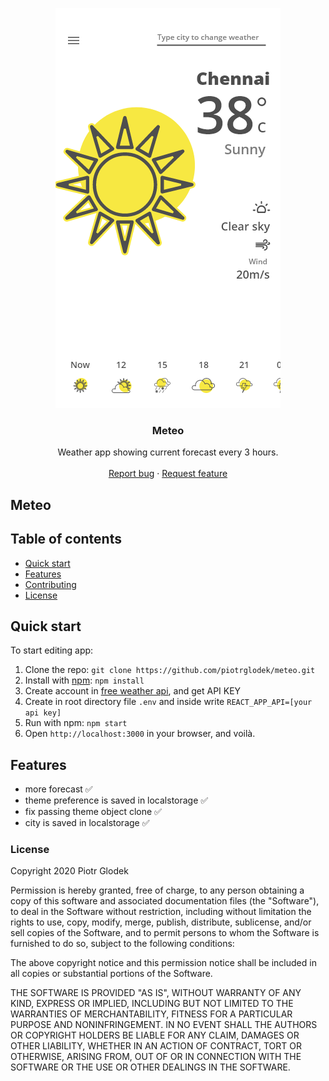 <p align="center">
  <a href="https://meteo-weather.netlify.app">
    <img src="https://github.com/piotrglodek/meteo/blob/main/readme/logo.png" alt="Meteo logo">
  </a>
</p>

<h3 align="center">Meteo</h3>

<p align="center">
  Weather app showing current forecast every 3 hours.
  <br>
  <br>
  <a href="https://github.com/piotrglodek/meteo/issues">Report bug</a>
  ·
  <a href="https://github.com/piotrglodek/meteo/issues">Request feature</a>
</p>

## Meteo

## Table of contents

- [Quick start](#quick-start)
- [Features](#features)
- [Contributing](#contributing)
- [License](#license)

## Quick start

To start editing app:

1. Clone the repo: `git clone https://github.com/piotrglodek/meteo.git`
2. Install with [npm](https://www.npmjs.com/): `npm install`
3. Create account in [free weather api](https://openweathermap.org/api), and get API KEY
4. Create in root directory file `.env` and inside write `REACT_APP_API=[your api key]`
5. Run with npm: `npm start`
6. Open `http://localhost:3000` in your browser, and voilà.

## Features

- more forecast ✅
- theme preference is saved in localstorage ✅
- fix passing theme object clone ✅
- city is saved in localstorage ✅

### License

Copyright 2020 Piotr Glodek

Permission is hereby granted, free of charge, to any person obtaining a copy of this software and associated documentation files (the "Software"), to deal in the Software without restriction, including without limitation the rights to use, copy, modify, merge, publish, distribute, sublicense, and/or sell copies of the Software, and to permit persons to whom the Software is furnished to do so, subject to the following conditions:

The above copyright notice and this permission notice shall be included in all copies or substantial portions of the Software.

THE SOFTWARE IS PROVIDED "AS IS", WITHOUT WARRANTY OF ANY KIND, EXPRESS OR IMPLIED, INCLUDING BUT NOT LIMITED TO THE WARRANTIES OF MERCHANTABILITY, FITNESS FOR A PARTICULAR PURPOSE AND NONINFRINGEMENT. IN NO EVENT SHALL THE AUTHORS OR COPYRIGHT HOLDERS BE LIABLE FOR ANY CLAIM, DAMAGES OR OTHER LIABILITY, WHETHER IN AN ACTION OF CONTRACT, TORT OR OTHERWISE, ARISING FROM, OUT OF OR IN CONNECTION WITH THE SOFTWARE OR THE USE OR OTHER DEALINGS IN THE SOFTWARE.
